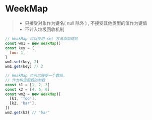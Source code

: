 # WeekMap

> - 只接受对象作为键名( null 除外 ) , 不接受其他类型的值作为键值
> - 不计入垃圾回收机制

```js
// WeakMap 可以使用 set 方法添加成员
const wm1 = new WeakMap()
const key = {
  foo: 1,
}
wm1.set(key, 2)
wm1.get(key) // 2

// WeakMap 也可以接受一个数组，
// 作为构造函数的参数
const k1 = [1, 2, 3]
const k2 = [4, 5, 6]
const wm2 = new WeakMap([
  [k1, 'foo'],
  [k2, 'bar'],
])
wm2.get(k2) // "bar"
```

